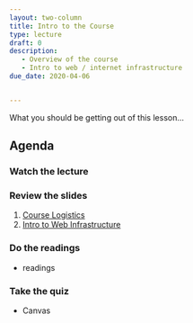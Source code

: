 ```yaml
---
layout: two-column
title: Intro to the Course
type: lecture
draft: 0
description: 
   - Overview of the course
   - Intro to web / internet infrastructure
due_date: 2020-04-06


---
```

What you should be getting out of this lesson...

## Agenda

### Watch the lecture

### Review the slides
1. <a href="#" target="_blank">Course Logistics</a>
2. <a href="#" target="_blank">Intro to Web Infrastructure</a>

### Do the readings
* readings

### Take the quiz
* Canvas
